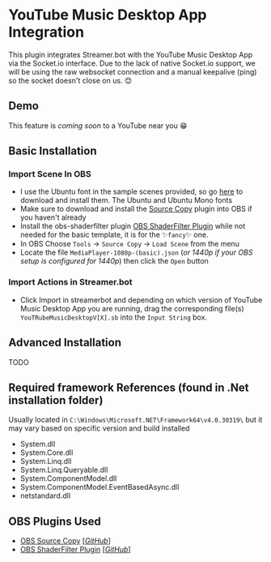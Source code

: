 # YouTube Music Desktop App Integration

This plugin integrates Streamer.bot with the YouTube Music Desktop App via the Socket.io interface. Due to the lack of native Socket.io support, we will be using the raw websocket connection and a manual keepalive (ping) so the socket doesn't close on us. 😊

## Demo

This feature is *coming soon* to a YouTube near you 😁

## Basic Installation

### Import Scene In OBS

- I use the Ubuntu font in the sample scenes provided, so go [here][ubuntu-font] to download and install them. The Ubuntu and Ubuntu Mono fonts
- Make sure to download and install the [Source Copy][source-copy] plugin into OBS if you haven't already
- Install the obs-shaderfilter plugin [OBS ShaderFilter Plugin][obs-shader] while not needed for the basic template, it is for the ✨`fancy`✨ one.
- In OBS Choose `Tools` -> `Source Copy` -> `Load Scene` from the menu
- Locate the file `MediaPlayer-1080p-(basic).json` (*or 1440p if your OBS setup is configured for 1440p*) then click the `Open` button

### Import Actions in Streamer.bot

- Click Import in streamerbot and depending on which version of YouTube Music Desktop App you are running, drag the corresponding file(s) `YouTRubeMusicDesktopV[X].sb` into the `Input String` box.

## Advanced Installation

TODO

## Required framework References (found in .Net installation folder)

Usually located in `C:\Windows\Microsoft.NET\Framework64\v4.0.30319\` but it may vary based on specific version and build installed

- System.dll
- System.Core.dll
- System.Linq.dll
- System.Linq.Queryable.dll
- System.ComponentModel.dll
- System.ComponentModel.EventBasedAsync.dll
- netstandard.dll

## OBS Plugins Used

- [OBS Source Copy][source-copy] [*[GitHub][source-copy-gh]*]
- [OBS ShaderFilter Plugin][obs-shader] [*[GitHub][obs-shader-gh]*]

[source-copy]: https://obsproject.com/forum/resources/source-copy.1261/
[source-copy-gh]: https://github.com/exeldro/obs-source-copy
[obs-shader]: https://obsproject.com/forum/resources/obs-shaderfilter.1736/
[obs-shader-gh]: https://github.com/exeldro/obs-shaderfilter/
[ubuntu-font]: https://fonts.google.com/?query=Ubuntu
